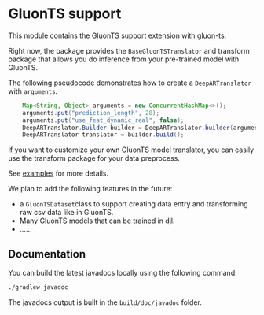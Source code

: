 # GluonTS support

This module contains the GluonTS support extension with [gluon-ts](https://github.com/awslabs/gluon-ts).

Right now, the package provides the `BaseGluonTSTranslator` and transform package that allows you do inference from your pre-trained model with GluonTS.

The following pseudocode demonstrates how to create a `DeepARTranslator` with `arguments`.

```java
	Map<String, Object> arguments = new ConcurrentHashMap<>();
	arguments.put("prediction_length", 28);
	arguments.put("use_feat_dynamic_real", false);
	DeepARTranslator.Builder builder = DeepARTranslator.builder(arguments);
	DeepARTranslator translator = builder.build();
```

If you want to customize your own GluonTS model translator, you can easily use the transform package for your data preprocess.

See [examples](./src/main/java/ai/djl/gluonTS/examples) for more details.

We plan to add the following features in the future:

- a `GluonTSDataset`class to support creating data entry and transforming raw csv data like in GluonTS.
- Many GluonTS models that can be trained in djl.
- ......

## Documentation

You can build the latest javadocs locally using the following command:

```sh
./gradlew javadoc
```

The javadocs output is built in the `build/doc/javadoc` folder.